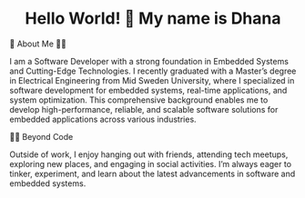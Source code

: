 <h1 align="center">Hello World! 🤝 My name is <b>Dhana</b></h1>

 📖 About Me :man_technologist:

I am a Software Developer with a strong foundation in Embedded Systems and Cutting-Edge Technologies. I recently graduated with a Master’s degree in Electrical Engineering from Mid Sweden University, where I specialized in software development for embedded systems, real-time applications, and system optimization. This comprehensive background enables me to develop high-performance, reliable, and scalable software solutions for embedded applications across various industries.

🏋️‍♂️ Beyond Code

Outside of work, I enjoy hanging out with friends, attending tech meetups, exploring new places, and engaging in social activities. I’m always eager to tinker, experiment, and learn about the latest advancements in software and embedded systems.

